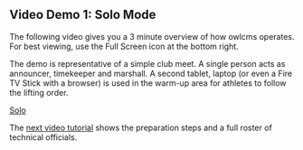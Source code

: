## Video Demo 1: Solo Mode

The following video gives you a 3 minute overview of how owlcms operates.  For best viewing, use the Full Screen icon at the bottom right.

The demo is representative of a simple club meet.  A single person acts as announcer, timekeeper and marshall.  A second tablet, laptop (or even a Fire TV Stick with a browser) is used in the warm-up area for athletes to follow the lifting order.

[Solo](img/Tutorials/SoloDemo.mp4 ':include width=100% controls')

The [next video tutorial](Demo2) shows the preparation steps and a full roster of technical officials.

